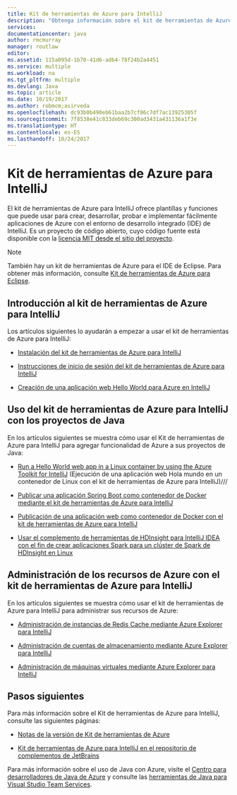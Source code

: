 ```yaml
---
title: Kit de herramientas de Azure para IntelliJ
description: "Obtenga información sobre el kit de herramientas de Azure para IntelliJ."
services: 
documentationcenter: java
author: rmcmurray
manager: routlaw
editor: 
ms.assetid: 115a095d-1b70-41d6-adb4-78f24b2a4451
ms.service: multiple
ms.workload: na
ms.tgt_pltfrm: multiple
ms.devlang: Java
ms.topic: article
ms.date: 10/19/2017
ms.author: robmcm;asirveda
ms.openlocfilehash: dc93b0b490eb61baa2b7cf86c7df7ac13925305f
ms.sourcegitcommit: 7f8538e41c833deb69c300ad3431a431136a1f3e
ms.translationtype: HT
ms.contentlocale: es-ES
ms.lasthandoff: 10/24/2017
---
```

# <a name="azure-toolkit-for-intellij"></a>Kit de herramientas de Azure para IntelliJ
El kit de herramientas de Azure para IntelliJ ofrece plantillas y funciones que puede usar para crear, desarrollar, probar e implementar fácilmente aplicaciones de Azure con el entorno de desarrollo integrado (IDE) de IntelliJ. Es un proyecto de código abierto, cuyo código fuente está disponible con la [licencia MIT desde el sitio del proyecto](https://github.com/microsoft/azure-tools-for-java).

> [!NOTE]
> También hay un kit de herramientas de Azure para el IDE de Eclipse. Para obtener más información, consulte [Kit de herramientas de Azure para Eclipse](../eclipse/azure-toolkit-for-eclipse.md).
> 
> 

## <a name="get-started-with-the-azure-toolkit-for-intellij"></a>Introducción al kit de herramientas de Azure para IntelliJ
Los artículos siguientes lo ayudarán a empezar a usar el kit de herramientas de Azure para IntelliJ:

* [Instalación del kit de herramientas de Azure para IntelliJ](azure-toolkit-for-intellij-installation.md)

* [Instrucciones de inicio de sesión del kit de herramientas de Azure para IntelliJ](azure-toolkit-for-intellij-sign-in-instructions.md)

* [Creación de una aplicación web Hello World para Azure en IntelliJ](azure-toolkit-for-intellij-create-hello-world-web-app.md)

## <a name="use-the-azure-toolkit-for-intellij-with-your-java-projects"></a>Uso del kit de herramientas de Azure para IntelliJ con los proyectos de Java
En los artículos siguientes se muestra cómo usar el Kit de herramientas de Azure para IntelliJ para agregar funcionalidad de Azure a sus proyectos de Java:

* [Run a Hello World web app in a Linux container by using the Azure Toolkit for IntelliJ](azure-toolkit-for-intellij-hello-world-web-app-linux.md) (Ejecución de una aplicación web Hola mundo en un contenedor de Linux con el kit de herramientas de Azure para IntelliJ)///

* [Publicar una aplicación Spring Boot como contenedor de Docker mediante el kit de herramientas de Azure para IntelliJ](azure-toolkit-for-intellij-publish-spring-boot-docker-app.md)

* [Publicación de una aplicación web como contenedor de Docker con el kit de herramientas de Azure para IntelliJ](azure-toolkit-for-intellij-publish-as-docker-container.md)

* [Usar el complemento de herramientas de HDInsight para IntelliJ IDEA con el fin de crear aplicaciones Spark para un clúster de Spark de HDInsight en Linux](/azure/hdinsight/hdinsight-apache-spark-intellij-tool-plugin)

## <a name="manage-azure-resources-using-the-azure-toolkit-for-intellij"></a>Administración de los recursos de Azure con el kit de herramientas de Azure para IntelliJ
En los artículos siguientes se muestra cómo usar el kit de herramientas de Azure para IntelliJ para administrar sus recursos de Azure:

* [Administración de instancias de Redis Cache mediante Azure Explorer para IntelliJ](azure-toolkit-for-intellij-managing-redis-caches-using-azure-explorer.md)

* [Administración de cuentas de almacenamiento mediante Azure Explorer para IntelliJ](azure-toolkit-for-intellij-managing-virtual-machines-using-azure-explorer.md)

* [Administración de máquinas virtuales mediante Azure Explorer para IntelliJ](azure-toolkit-for-intellij-managing-storage-accounts-using-azure-explorer.md)

## <a name="next-steps"></a>Pasos siguientes

Para más información sobre el Kit de herramientas de Azure para IntelliJ, consulte las siguientes páginas:

* [Notas de la versión de Kit de herramientas de Azure](https://github.com/Microsoft/azure-tools-for-java/releases)

* [Kit de herramientas de Azure para IntelliJ en el repositorio de complementos de JetBrains](https://plugins.jetbrains.com/plugin/8053-azure-toolkit-for-intellij)

Para más información sobre el uso de Java con Azure, visite el [Centro para desarrolladores de Java de Azure](https://azure.microsoft.com/develop/java/) y consulte las [herramientas de Java para Visual Studio Team Services](https://java.visualstudio.com/).

<!-- [!INCLUDE [azure-toolkit-additional-resources](../includes/azure-toolkit-additional-resources.md)] -->

<!-- URL List -->

[Azure Java Developer Center]: https://azure.microsoft.com/develop/java/
[Java Tools for Visual Studio Team Services]: https://java.visualstudio.com/

<!-- Temporarily Deprecated URLs -->

<!-- [Debug a Java Web App on Azure in IntelliJ]: ./app-service-web/app-service-web-debug-java-web-app-in-intellij.md -->
